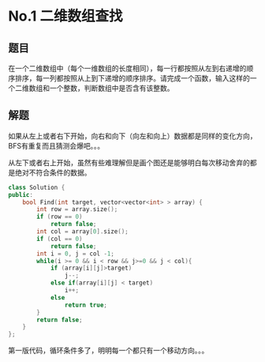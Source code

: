 # No.1 二维数组查找

## 题目

在一个二维数组中（每个一维数组的长度相同），每一行都按照从左到右递增的顺序排序，每一列都按照从上到下递增的顺序排序。请完成一个函数，输入这样的一个二维数组和一个整数，判断数组中是否含有该整数。 

## 解题

如果从左上或者右下开始，向右和向下（向左和向上）数据都是同样的变化方向，BFS有重复而且猜测会爆吧。。。

从左下或者右上开始，虽然有些难理解但是画个图还是能够明白每次移动舍弃的都是绝对不符合条件的数据。

```C++
class Solution {
public:
    bool Find(int target, vector<vector<int> > array) {
        int row = array.size();
        if (row == 0) 
            return false;
        int col = array[0].size();
        if (col == 0)
            return false;
        int i = 0, j = col -1;
        while(i >= 0 && i < row && j>=0 && j < col){
            if (array[i][j]>target)
                j--;
            else if(array[i][j] < target)
                i++;
            else
                return true;
        }
        return false;
    }
};
```

第一版代码，循环条件多了，明明每一个都只有一个移动方向。。。